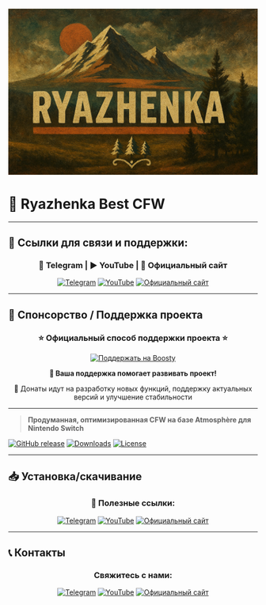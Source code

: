 ![logo](./assets/Ryazhalogo.png)

# 🥛 Ryazhenka Best CFW

---

## 🔗 Ссылки для связи и поддержки:

<div align="center">

### 📢 Telegram | ▶️ YouTube | 🚀 Официальный сайт

[![Telegram](https://img.shields.io/badge/📢_Telegram-Ryazhenkabestcfw-2CA5E0?style=for-the-badge&logo=telegram&logoColor=white&labelColor=000000)](https://t.me/Ryazhenkabestcfw)
[![YouTube](https://img.shields.io/badge/▶️_YouTube-Dimaick--git-FF0000?style=for-the-badge&logo=youtube&logoColor=white&labelColor=000000)](https://www.youtube.com/@Dimaick-git)
[![Официальный сайт](https://img.shields.io/badge/🚀_Официальный_сайт-Ryzhenka-00D9FF?style=for-the-badge&logo=github&logoColor=white&labelColor=000000)](https://dimasick-git.github.io/Ryzhenka/)

</div>

---

## 💎 Спонсорство / Поддержка проекта

<div align="center">

### ⭐ **Официальный способ поддержки проекта** ⭐

[![Поддержать на Boosty](https://img.shields.io/badge/💰_Поддержать_на-Boosty-f15f2c?style=for-the-badge&labelColor=000000)](https://boosty.to/dimasick-git/donate)

**🚀 Ваша поддержка помогает развивать проект!**
  
💖 Донаты идут на разработку новых функций, поддержку актуальных версий и улучшение стабильности

</div>

---

> **Продуманная, оптимизированная CFW на базе Atmosphère для Nintendo Switch**

[![GitHub release](https://img.shields.io/github/v/release/Dimasick-git/Ryzhenka?style=for-the-badge&logo=github&color=ff6b6b)](https://github.com/Dimasick-git/Ryzhenka/releases/latest) [![Downloads](https://img.shields.io/github/downloads/Dimasick-git/Ryzhenka/total?style=for-the-badge&logo=github&color=4ecdc4)](https://github.com/Dimasick-git/Ryzhenka/releases) [![License](https://img.shields.io/badge/license-MIT-blue?style=for-the-badge)](LICENSE)

---

## 📥 Установка/скачивание

<div align="center">

### 🔗 Полезные ссылки:

[![Telegram](https://img.shields.io/badge/📢_Telegram-Ryazhenkabestcfw-2CA5E0?style=for-the-badge&logo=telegram&logoColor=white&labelColor=000000)](https://t.me/Ryazhenkabestcfw)
[![YouTube](https://img.shields.io/badge/▶️_YouTube-Dimaick--git-FF0000?style=for-the-badge&logo=youtube&logoColor=white&labelColor=000000)](https://www.youtube.com/@Dimaick-git)
[![Официальный сайт](https://img.shields.io/badge/🚀_Официальный_сайт-Ryzhenka-00D9FF?style=for-the-badge&logo=github&logoColor=white&labelColor=000000)](https://dimasick-git.github.io/Ryzhenka/)

</div>

---

## 📞 Контакты

<div align="center">

### Свяжитесь с нами:

[![Telegram](https://img.shields.io/badge/📢_Telegram-Ryazhenkabestcfw-2CA5E0?style=for-the-badge&logo=telegram&logoColor=white&labelColor=000000)](https://t.me/Ryazhenkabestcfw)
[![YouTube](https://img.shields.io/badge/▶️_YouTube-Dimaick--git-FF0000?style=for-the-badge&logo=youtube&logoColor=white&labelColor=000000)](https://www.youtube.com/@Dimaick-git)
[![Официальный сайт](https://img.shields.io/badge/🚀_Официальный_сайт-Ryzhenka-00D9FF?style=for-the-badge&logo=github&logoColor=white&labelColor=000000)](https://dimasick-git.github.io/Ryzhenka/)

</div>
